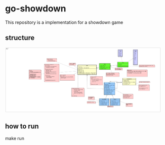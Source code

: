 # go-showdown

This repository is a implementation for a showdown game

## structure

![showdown-OOD](./showdown-OOD.png)

## how to run

make run 